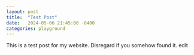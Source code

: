 ```yaml
---
layout: post
title:  "Test Post"
date:   2024-05-06 21:45:00 -0400
categories: playground
---
```


This is a test post for my website. Disregard if you somehow found it. edit
